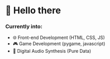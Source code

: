 # 👋 Hello there

### Currently into:
* 🌐 Front-end Development (HTML, CSS, JS)
* 🎮 Game Development (pygame, javascript)
* 🎹 Digital Audio Synthesis (Pure Data)

<!---
MisterConscio/MisterConscio is a ✨ special ✨ repository because its `README.md` (this file) appears on your GitHub profile.
You can click the Preview link to take a look at your changes.
--->
